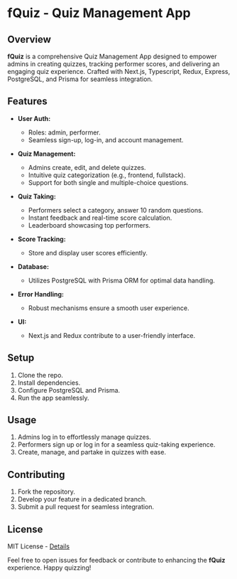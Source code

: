 # fQuiz - Quiz Management App

## Overview

**fQuiz** is a comprehensive Quiz Management App designed to empower admins in creating quizzes, tracking performer scores, and delivering an engaging quiz experience. Crafted with Next.js, Typescript, Redux, Express, PostgreSQL, and Prisma for seamless integration.

## Features

- **User Auth:**
  - Roles: admin, performer.
  - Seamless sign-up, log-in, and account management.

- **Quiz Management:**
  - Admins create, edit, and delete quizzes.
  - Intuitive quiz categorization (e.g., frontend, fullstack).
  - Support for both single and multiple-choice questions.

- **Quiz Taking:**
  - Performers select a category, answer 10 random questions.
  - Instant feedback and real-time score calculation.
  - Leaderboard showcasing top performers.

- **Score Tracking:**
  - Store and display user scores efficiently.

- **Database:**
  - Utilizes PostgreSQL with Prisma ORM for optimal data handling.

- **Error Handling:**
  - Robust mechanisms ensure a smooth user experience.

- **UI:**
  - Next.js and Redux contribute to a user-friendly interface.

## Setup

1. Clone the repo.
2. Install dependencies.
3. Configure PostgreSQL and Prisma.
4. Run the app seamlessly.

## Usage

1. Admins log in to effortlessly manage quizzes.
2. Performers sign up or log in for a seamless quiz-taking experience.
3. Create, manage, and partake in quizzes with ease.

## Contributing

1. Fork the repository.
2. Develop your feature in a dedicated branch.
3. Submit a pull request for seamless integration.

## License

MIT License - [Details](LICENSE)

Feel free to open issues for feedback or contribute to enhancing the **fQuiz** experience. Happy quizzing!
